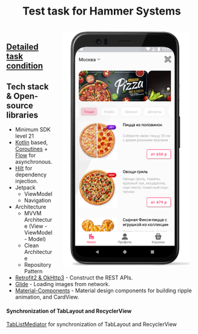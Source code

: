 <h1 align="center">Test task for Hammer Systems</h1>
<br>
<img src="/preview/screen.png" width="336" align="right" hspace="20">

## [Detailed task condition](https://docs.google.com/document/d/1DGTNxuDqqxOytIUBvCwtJ8IPv-LY9K6DqDRno2DMIK0/edit#)

## Tech stack & Open-source libraries
- Minimum SDK level 21
- [Kotlin](https://kotlinlang.org/) based, [Coroutines](https://github.com/Kotlin/kotlinx.coroutines) + [Flow](https://kotlin.github.io/kotlinx.coroutines/kotlinx-coroutines-core/kotlinx.coroutines.flow/) for asynchronous.
- [Hilt](https://developer.android.com/training/dependency-injection/hilt-android) for dependency injection.
- Jetpack
  - ViewModel
  - Navigation
- Architecture
  - MVVM Architecture (View - ViewModel - Model)
  - Clean Architecture
  - Repository Pattern
- [Retrofit2 & OkHttp3](https://github.com/square/retrofit) - Construct the REST APIs.
- [Glide](https://github.com/bumptech/glide) - Loading images from network.
- [Material-Components](https://github.com/material-components/material-components-android) - Material design components for building ripple animation, and CardView.

#### Synchronization of TabLayout and RecyclerView
[TabListMediator](https://github.com/BrainScreame/FoodTest/blob/master/app/src/main/java/com/osenov/foodtest/ui/menu/mediator/TabListMediator.kt) for synchronization of TabLayout and RecyclerView 

